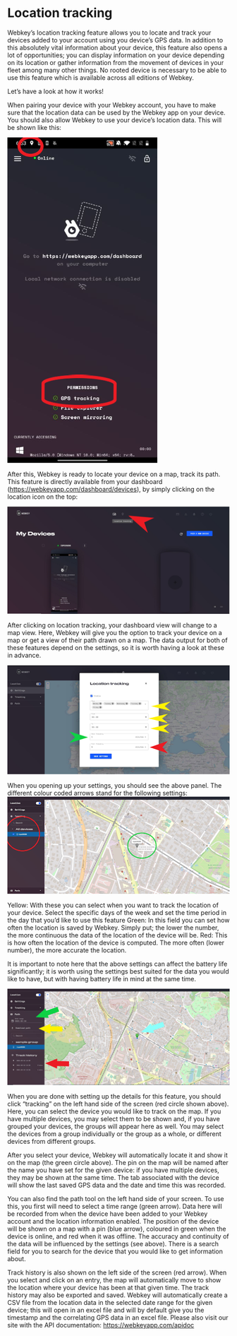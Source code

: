 # Location tracking

Webkey’s location tracking feature allows you to locate and track your devices added to your account using you device’s GPS data. In addition to this absolutely vital information about your device, this feature also opens a lot of opportunities; you can display information on your device depending on its location or gather information from the movement of devices in your fleet among many other things. No rooted device is necessary to be able to use this feature which is available across all editions of Webkey.

Let’s have a look at how it works! 

When pairing your device with your Webkey account, you have to make sure that the location data can be used by the Webkey app on your device. You should also allow Webkey to use your device’s location data. This will be shown like this: 

![screenshot](https://github.com/webkeydev/docs/blob/master/features/screenshot1.png?raw=true)

After this, Webkey is ready to locate your device on a map, track its path. This feature is directly available from your dashboard (https://webkeyapp.com/dashboard/devices), by simply clicking on the location icon on the top: 

![screenshot2](https://github.com/webkeydev/docs/blob/master/features/screenshot2.png?raw=true)

After clicking on location tracking, your dashboard view will change to a map view. Here, Webkey will give you the option to track your device on a map or get a view of their path drawn on a map. The data output for both of these features depend on the settings, so it is worth having a look at these in advance. 

![screenshot3](https://github.com/webkeydev/docs/blob/master/features/screenshot3.png?raw=true)

When you opening up your settings, you should see the above panel. The different colour coded arrows stand for the following settings: 
![screenshot4](https://github.com/webkeydev/docs/blob/master/features/screenshot4.png?raw=true)

Yellow: With these you can select when you want to track the location of your device. Select the specific days of the week and set the time period in the day that you’d like to use this feature
Green: In this field you can set how often the location is saved by Webkey. Simply put; the lower the number, the more continuous the data of the location of the device will be. 
Red: This is how often the location of the device is computed. The more often (lower number), the more accurate the location.

It is important to note here that the above settings can affect the battery life significantly; it is worth using the settings best suited for the data you would like to have, but with having battery life in mind at the same time. 

![screenshot5](https://github.com/webkeydev/docs/blob/master/features/screenshot5.png?raw=true)

When you are done with setting up the details for this feature, you should click “tracking” on the left hand side of the screen (red circle shown above). Here, you can select the device you would like to track on the map. If you have multiple devices, you may select them to be shown and, if you have grouped your devices, the groups will appear here as well. You may select the devices from a group individually or the group as a whole, or different devices from different groups. 

After you select your device, Webkey will automatically locate it and show it on the map (the green circle above). The pin on the map will be named after the name you have set for the given device: if you have multiple devices, they may be shown at the same time. The tab associated with the device will show the last saved GPS data and the date and time this was recorded.

You can also find the path tool on the left hand side of your screen. To use this, you first will need to select a time range (green arrow). Data here will be recorded from when the device have been added to your Webkey account and the location information enabled. The position of the device will be shown on a map with a pin (blue arrow), coloured in green when the device is online, and red when it was offline. The accuracy and continuity of the data will be influenced by the settings (see above). There is a search field for you to search for the device that you would like to get information about. 

Track history is also shown  on the left side of the screen (red arrow). When you select and click on an entry, the map will automatically move to show the location where your device has been at that given time. 
The track history may also be exported and saved. Webkey will automatically create a CSV file from the location data in the selected date range for the given device; this will open in an excel file and will by default give you the timestamp and the correlating GPS data in an excel file. 
Please also visit our site with the API documentation: https://webkeyapp.com/apidoc 
